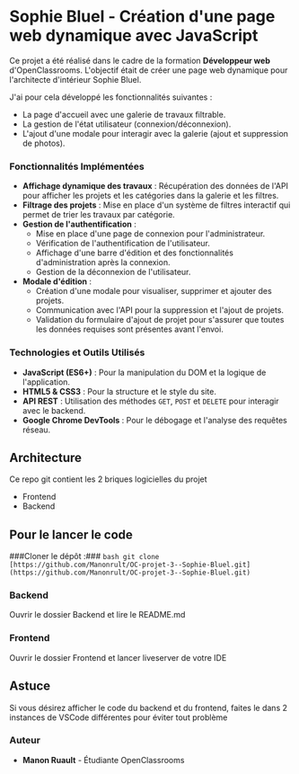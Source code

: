 # Sophie Bluel - Création d'une page web dynamique avec JavaScript
Ce projet a été réalisé dans le cadre de la formation **Développeur web** d'OpenClassrooms. L'objectif était de créer une page web dynamique pour l'architecte d'intérieur Sophie Bluel.

J'ai pour cela développé les fonctionnalités suivantes :
* La page d'accueil avec une galerie de travaux filtrable.
* La gestion de l'état utilisateur (connexion/déconnexion).
* L'ajout d'une modale pour interagir avec la galerie (ajout et suppression de photos).

### Fonctionnalités Implémentées

* **Affichage dynamique des travaux** : Récupération des données de l'API pour afficher les projets et les catégories dans la galerie et les filtres.
* **Filtrage des projets** : Mise en place d'un système de filtres interactif qui permet de trier les travaux par catégorie.
* **Gestion de l'authentification** :
    * Mise en place d'une page de connexion pour l'administrateur.
    * Vérification de l'authentification de l'utilisateur.
    * Affichage d'une barre d'édition et des fonctionnalités d'administration après la connexion.
    * Gestion de la déconnexion de l'utilisateur.
* **Modale d'édition** :
    * Création d'une modale pour visualiser, supprimer et ajouter des projets.
    * Communication avec l'API pour la suppression et l'ajout de projets.
    * Validation du formulaire d'ajout de projet pour s'assurer que toutes les données requises sont présentes avant l'envoi.
 
 ### Technologies et Outils Utilisés

* **JavaScript (ES6+)** : Pour la manipulation du DOM et la logique de l'application.
* **HTML5 & CSS3** : Pour la structure et le style du site.
* **API REST** : Utilisation des méthodes `GET`, `POST` et `DELETE` pour interagir avec le backend.
* **Google Chrome DevTools** : Pour le débogage et l'analyse des requêtes réseau.

## Architecture

Ce repo git contient les 2 briques logicielles du projet 
- Frontend
- Backend
  

## Pour le lancer le code
###Cloner le dépôt :###
    ```bash
    git clone [https://github.com/Manonrult/OC-projet-3--Sophie-Bluel.git](https://github.com/Manonrult/OC-projet-3--Sophie-Bluel.git)
    ```
### Backend
Ouvrir le dossier Backend et lire le README.md

### Frontend
Ouvrir le dossier Frontend et lancer liveserver de votre IDE
 
## Astuce
 
Si vous désirez afficher le code du backend et du frontend, faites le dans 2 instances de VSCode différentes pour éviter tout problème

### Auteur

- **Manon Ruault** - Étudiante OpenClassrooms
